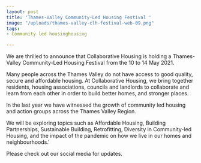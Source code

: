 ```yaml
---
layout: post
title: 'Thames-Valley Community-Led Housing Festival '
image: "/uploads/thames-valley-clh-festival-web-09.png"
tags:
- Community led housinghousing

---
```

We are thrilled to announce that Collaborative Housing is holding a Thames-Valley Community-Led Housing Festival from the 10 to 14 May 2021.

Many people across the Thames Valley do not have access to good quality, secure and affordable housing. At Collaborative Housing, we bring together residents, housing associations, councils and landlords to collaborate and learn from each other in order to build better homes, and stronger places.

In the last year we have witnessed the growth of community led housing and action groups across the Thames Valley Region.

We will be exploring topics such as Affordable Housing, Building Partnerships, Sustainable Building, Retrofitting, Diversity in Community-led Housing, and the impact of the pandemic on how we live in our homes and neighbourhoods.'

Please check out our social media for updates.